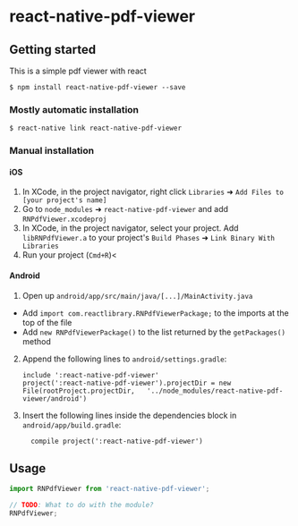 
# react-native-pdf-viewer

## Getting started
This is a simple pdf viewer with react


`$ npm install react-native-pdf-viewer --save`

### Mostly automatic installation

`$ react-native link react-native-pdf-viewer`

### Manual installation


#### iOS

1. In XCode, in the project navigator, right click `Libraries` ➜ `Add Files to [your project's name]`
2. Go to `node_modules` ➜ `react-native-pdf-viewer` and add `RNPdfViewer.xcodeproj`
3. In XCode, in the project navigator, select your project. Add `libRNPdfViewer.a` to your project's `Build Phases` ➜ `Link Binary With Libraries`
4. Run your project (`Cmd+R`)<

#### Android

1. Open up `android/app/src/main/java/[...]/MainActivity.java`
  - Add `import com.reactlibrary.RNPdfViewerPackage;` to the imports at the top of the file
  - Add `new RNPdfViewerPackage()` to the list returned by the `getPackages()` method
2. Append the following lines to `android/settings.gradle`:
  	```
  	include ':react-native-pdf-viewer'
  	project(':react-native-pdf-viewer').projectDir = new File(rootProject.projectDir, 	'../node_modules/react-native-pdf-viewer/android')
  	```
3. Insert the following lines inside the dependencies block in `android/app/build.gradle`:
  	```
      compile project(':react-native-pdf-viewer')
  	```


## Usage
```javascript
import RNPdfViewer from 'react-native-pdf-viewer';

// TODO: What to do with the module?
RNPdfViewer;
```
  